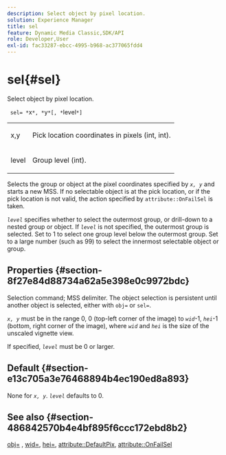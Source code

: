 ```yaml
---
description: Select object by pixel location.
solution: Experience Manager
title: sel
feature: Dynamic Media Classic,SDK/API
role: Developer,User
exl-id: fac33287-ebcc-4995-b968-ac377065fdd4
---
```

# sel{#sel}

Select object by pixel location.

 ` sel= *`x`*, *`y`*[, *`level`*]`

<table id="simpletable_247FF35D791C43D3AB433B8CF49F8C91"> 
 <tr class="strow"> 
  <td class="stentry"> <p> <span class="varname"> x,y </span> </p> </td> 
  <td class="stentry"> <p>Pick location coordinates in pixels (int, int). </p> </td> 
 </tr> 
 <tr class="strow"> 
  <td class="stentry"> <p> <span class="varname"> level </span> </p> </td> 
  <td class="stentry"> <p>Group level (int). </p> </td> 
 </tr> 
</table>

Selects the group or object at the pixel coordinates specified by *`x, y`* and starts a new MSS. If no selectable object is at the pick location, or if the pick location is not valid, the action specified by `attribute::OnFailSel` is taken.

*`level`* specifies whether to select the outermost group, or drill-down to a nested group or object. If *`level`* is not specified, the outermost group is selected. Set to 1 to select one group level below the outermost group. Set to a large number (such as 99) to select the innermost selectable object or group.

## Properties {#section-8f27e84d88734a62a5e398e0c9972bdc}

Selection command; MSS delimiter. The object selection is persistent until another object is selected, either with `obj=` or `sel=`.

*`x, y`* must be in the range 0, 0 (top-left corner of the image) to *`wid`*-1, *`hei`*-1 (bottom, right corner of the image), where *`wid`* and *`hei`* is the size of the unscaled vignette view.

If specified, *`level`* must be 0 or larger.

## Default {#section-e13c705a3e76468894b4ec190ed8a893}

None for *`x, y`*. *`level`* defaults to 0.

## See also {#section-486842570b4e4bf895f6ccc172ebd8b2}

[obj=](../../../../../ir-api/http-protocol/image-rendering-api-ref/c-ir-http-protocol-ref/c-ir-http-protocol-command-reference/r-ir-obj.md#reference-31e7dac7931b4e0eb3c7589f120a1e6a) , [wid=](../../../../../ir-api/http-protocol/image-rendering-api-ref/c-ir-http-protocol-ref/c-ir-http-protocol-command-reference/r-ir-wid.md#reference-b7e691b0624941168c94b2749ae233ec), [hei=](../../../../../ir-api/http-protocol/image-rendering-api-ref/c-ir-http-protocol-ref/c-ir-http-protocol-command-reference/r-ir-hei.md#reference-1c08f60365a94417a39867c09cac5478), [attribute::DefaultPix](../../../../../ir-api/material-cat/image-rendering-api-ref/c-ir-material-catalog/c-ir-attributes-reference/r-ir-defaultpix.md#reference-102c98f9b5d24d2aaaeb756653fb0e6f), [attribute::OnFailSel](../../../../../ir-api/material-cat/image-rendering-api-ref/c-ir-material-catalog/c-ir-attributes-reference/r-ir-onfailsel.md#reference-f95e4a4a3c02412b87a2b0acca8a5513)
